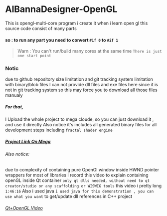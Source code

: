 # AlBannaDesigner-OpenGL
This is opengl-multi-core  program i create it when i learn open gl
this source code consist of many parts 
#### so : to run any part you need to convert `#if 0` to `#if 1` 
> Warn : You can't run/build many cores at the same time `There is just one start point`

### Notic
due to github repository size limitation and git tracking system limitation with binary/blob files
I can not provide dll files and exe files here since it is not in git tracking system
so this may force you to download all those files manualy 
##### For that,
I Upload the whole project to mega cloude, so you can just download it , and use it directly
Also notice it's includes all generated binary files for all development steps
including `fractal shader engine`

##### [Project Link On Mega](https://mega.nz/#F!D0YmiYyT!DXa8ySaJ5UX0EsYPRMNplw)

###### Also notice:
due to complexity of containing pure OpenGl window inside HWND pointer wrappers for most of libraries I record this video to explain
containing openGL inside Qt container `only qt dlls needed, without need to qt creator/studio or any scaffolding or WISWIG tools` this video i pretty long `1:46:16` Also i used java `i used java for this demonstration , you can use what you want` to get/update dll references in C++ project

###### [Qt+OpenGL Video](https://mega.nz/#!f4oQWAgS!acDF7rFMB8roCbeJO9cgVUTD4bI8ZSMAvkd8msh-ykU)

